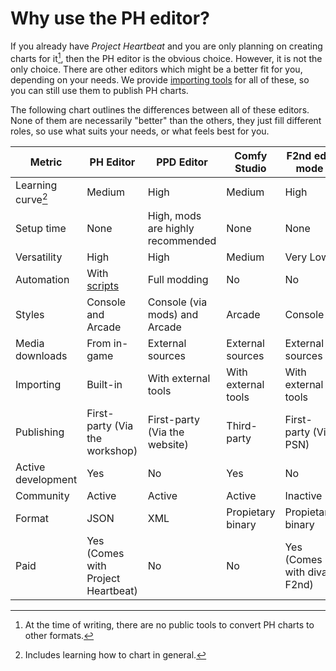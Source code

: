# Why use the PH editor?

If you already have *Project Heartbeat* and you are only planning on creating charts for it[^chart_exporting_note], then the PH editor is the obvious choice. However, it is not the only choice. There are other editors which might be a better fit for you, depending on your needs. We provide [importing tools](manual/imports/index.md) for all of these, so you can still use them to publish PH charts.

The following chart outlines the differences between all of these editors. None of them are necessarily "better" than the others, they just fill different roles, so use what suits your needs, or what feels best for you.

|Metric            |PH Editor                         |PPD Editor                         |Comfy Studio        |F2nd edit mode            |
|------------------|----------------------------------|-----------------------------------|--------------------|--------------------------|
|Learning curve[^n]|Medium                            |High                               |Medium              |High                      |
|Setup time        |None                              |High, mods are highly recommended  |None                |None                      |
|Versatility       |High                              |High                               |Medium              |Very Low                  |
|Automation        |With [scripts](manual/scripts.md) |Full modding                       |No                  |No                        |
|Styles            |Console and Arcade                |Console (via mods) and Arcade      |Arcade              |Console                   |
|Media downloads   |From in-game                      |External sources                   |External sources    |External sources          |
|Importing         |Built-in                          |With external tools                |With external tools |With external tools       |
|Publishing        |First-party (Via the workshop)    |First-party (Via the website)      |Third-party         |First-party (Via PSN)     |
|Active development|Yes                               |No                                 |Yes                 |No                        |
|Community         |Active                            |Active                             |Active              |Inactive                  |
|Format            |JSON                              |XML                                |Propietary binary   |Propietary binary         |
|Paid              |Yes (Comes with Project Heartbeat)|No                                 |No                  |Yes (Comes with diva F2nd)|

[^chart_exporting_note]: At the time of writing, there are no public tools to convert PH charts to other formats.

[^n]: Includes learning how to chart in general.
